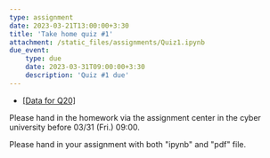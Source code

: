 ```yaml
---
type: assignment
date: 2023-03-21T13:00:00+3:30
title: 'Take home quiz #1'
attachment: /static_files/assignments/Quiz1.ipynb
due_event: 
    type: due
    date: 2023-03-31T09:00:00+3:30
    description: 'Quiz #1 due'
---
```

- [[Data for Q20]](https://drive.google.com/file/d/1adZG_u7fIv9INmzLiSZsZstswiU1QvW7/view?usp=sharing)

Please hand in the homework via the assignment center in the cyber university before 03/31 (Fri.) 09:00.

Please hand in your assignment with both "ipynb" and "pdf" file.


